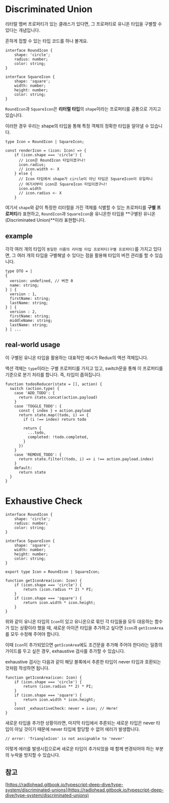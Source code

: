 # Discriminated Union

리터럴 멤버 프로퍼티가 있는 클래스가 있다면, 그 프로퍼티로 유니온 타입을 구별할 수 있다는 개념입니다.

흔하게 접할 수 있는 타입 코드를 하나 볼게요.

```tsx
interface RoundIcon {
	shape: 'circle';
	radius: number;
	color: string;
}

interface SquareIcon {
	shape: 'square';
	width: number;
	height: number;
	color: string;
}
```

`RoundIcon`과 `SquareIcon`은 **리터럴 타입**의 `shape`이라는 프로퍼티를 공통으로 가지고 있습니다.

이러한 경우 우리는 shape의 타입을 통해 특정 객체의 정확한 타입을 알아낼 수 있습니다.

```tsx
type Icon = RoundIcon | SquareIcon;

const renderIcon = (icon: Icon) => {
	if (icon.shape === 'circle') {
	  // icon은 RoundIcon 타입이겠구나!
	  icon.radius;
	  // icon.width <- X
	} else {
	  // Icon 타입에서 shape가 circle이 아닌 타입은 SquareIcon이 유일하니
	  // 여기서부터 icon은 SquareIcon 타입이겠구나!
	  icon.width
	  // icon.radius <- X
	}
```

여기서 `shape`와 같이 특정한 리터럴을 가진 객체를 식별할 수 있는 프로퍼티를 **구별 프로퍼티**라 표현하고, `RoundIcon`과 `SquareIcon`을 유니온한 타입을 **구별된 유니온(Discriminated Union)**이라 표현합니다.

## example

각각 여러 개의 타입이 `동일한 이름의 리터럴 타입 프로퍼티(구별 프로퍼티)`를 가지고 있다면, 그 여러 개의 타입을 구별해낼 수 있다는 점을 활용해 타입의 버전 관리를 할 수 있습니다.

```tsx
type DTO = |
{
  version: undefined, // 버전 0
  name: string;
} | {
  version : 1,
  firstName: string;
  lastName: string;
} | {
  version : 2,
  firstName: string;
  middleName: string;
  lastName: string;
} | ...
```

## real-world usage

이 구별된 유니온 타입을 활용하는 대표적인 예시가 Redux의 액션 객체입니다.

액션 객체는 `type`이라는 구별 프로퍼티를 가지고 있고, switch문을 통해 이 프로퍼티를 기준으로 분기 처리를 합니다. 즉, 타입이 좁혀집니다.

```tsx
function todosReducer(state = [], action) {
  switch (action.type) {
    case 'ADD_TODO': {
      return state.concat(action.payload)
    }
    case 'TOGGLE_TODO': {
      const { index } = action.payload
      return state.map((todo, i) => {
        if (i !== index) return todo

        return {
          ...todo,
          completed: !todo.completed,
        }
      })
    }
    case 'REMOVE_TODO': {
      return state.filter((todo, i) => i !== action.payload.index)
    }
    default:
      return state
  }
}
```

# Exhaustive Check

```tsx
interface RoundIcon {
	shape: 'circle';
	radius: number;
	color: string;
}

interface SquareIcon {
	shape: 'square';
	width: number;
	height: number;
	color: string;
}

export type Icon = RoundIcon | SquareIcon;
```

```tsx
function getIconArea(icon: Icon) {
	if (icon.shape === 'circle') {
		return (icon.radius ** 2) * PI;
	}
	if (icon.shape === 'square') {
		return icon.width * icon.height;
	}
}
```

위와 같이 유니온 타입의 `Icon`이 있고 유니온으로 묶인 각 타입들을 모두 대응하는 함수가 있는 상황이라 했을 때, 새로운 아이콘 타입을 추가하고 싶다면 `Icon`과 `getIconArea`를 모두 수정해 주어야 합니다.

이때 `Icon`이 추가되었으면 `getIconArea`에도 조건문을 추가해 주어야 한다라는 일종의 가이드를 두고 싶은 경우, exhaustive 검사를 추가할 수 있습니다.

exhaustive 검사는 다음과 같이 해당 블록에서 추론한 타입이 never 타입과 호환되는 것처럼 작성하면 됩니다.

```tsx
function getIconArea(icon: Icon) {
	if (icon.shape === 'circle') {
		return (icon.radius ** 2) * PI;
	}
	if (icon.shape === 'square') {
		return icon.width * icon.height;
	}
	const _exhaustiveCheck: never = icon; // Here!
}
```

새로운 타입을 추가한 상황이라면, 마지막 타입에서 추론되는 새로운 타입은 never 타입이 아닐 것이기 때문에 never 타입에 할당할 수 없어 에러가 발생합니다.

```tsx
// error: 'TriangleIcon' is not assignable to 'never'
```

이렇게 에러를 발생시킴으로써 새로운 타입이 추가되었을 때 함께 변경되어야 하는 부분의 누락을 방지할 수 있습니다.

## 참고

[https://radlohead.gitbook.io/typescript-deep-dive/type-system/discriminated-unions](https://radlohead.gitbook.io/typescript-deep-dive/type-system/discriminated-unions)